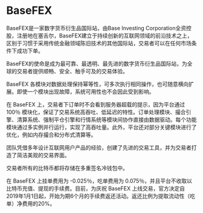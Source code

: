 # BaseFEX

BaseFEX是一家数字货币衍生品国际站，由Base Investing Corporation全资控股，注册地在塞舌尔，BaseFEX建立于持续创新的互联网领域的前沿技术之上，区别于习惯于采用传统金融领域陈旧技术的其他国际站，交易者可以在任何市场条件下成功下单。

BaseFEX的使命是成为最可靠、最透明、最先进的数字货币衍生品国际站，为全球的交易者提供顺畅、安全、触手可及的交易体验。

BaseFEX 各模块对数据处理保持幂等性，可多次执行相同操作，也可随意横向扩展。即使一个模块出现故障，系统可用性也不会因此受到影响。

在 BaseFEX 上，交易者下订单时不会看到服务器超载的提示，因为平台通过 100％ 模块化，保证了交易系统高吞吐、低延迟的特性。订单处理模块、撮合引擎、清算系统、强制平仓引擎和行情系统等模块间协作直接由数据驱动。每个功能模块通过多实例并行运行，实现了高吞吐量。此外，平台还对部分关键模块进行了优化，例如内存撮合和分布式清算等。

团队凭借多年设计互联网用户产品的经验，创建了先进的交易工具，并为交易者打造了简洁美观的交易界面。

交易者所有的比特币都将存储在多重签名冷钱包中。

在 BaseFEX 上挂单费用为 -0.025％，吃单费用为 0.075％，并且平台不收取以比特币充值、提现的手续费。目前，为庆祝 BaseFEX 上线交易，官方决定自2019年1月1日起，开始为期6个月的手续费返还活动。返还比例为提取流动性（吃单）净费用的20%。
